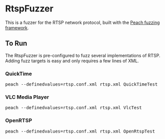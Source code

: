 RtspFuzzer
==========

This is a fuzzer for the RTSP network protocol, built with the [Peach fuzzing framework](http://www.peachfuzzer.com).

## To Run

The RtspFuzzer is pre-configured to fuzz several implementations of RTSP. Adding fuzz targets is easy and only requires a few lines of XML.

### QuickTime

<pre>
peach --definedvalues=rtsp.conf.xml rtsp.xml QuickTimeTest
</pre>

### VLC Media Player

<pre>
peach --definedvalues=rtsp.conf.xml rtsp.xml VlcTest
</pre>

### OpenRTSP

<pre>
peach --definedvalues=rtsp.conf.xml rtsp.xml OpenRtspTest
</pre>